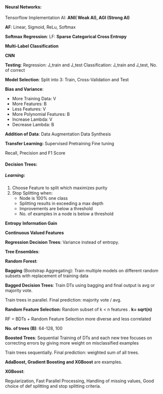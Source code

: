 
#### **Neural Networks**:

Tensorflow Implementation
AI: **ANI( Weak AI), AGI (Strong AI)**

**AF**: Linear, Sigmoid, ReLu, Softmax

**Softmax Regression**:
LF: **Sparse Categorical Cross Entropy**

**Multi-Label Classification**

**CNN**

**Testing**:
Regression: J_train and J_test
Classification: J_train and J_test, No. of correct

**Model Selection**: Split into 3: Train, Cross-Validation and Test

**Bias and Variance**:

- More Training Data: V
- More Features:         B
- Less Features:           V
- More Polynomial Features: B
- Increase Lambda:      V
- Decrease Lambda:     B

**Addition of Data**:
Data Augmentation
Data Synthesis

**Transfer Learning:**
Supervised Pretraining
Fine tuning

Recall, Precision and F1 Score

#### **Decision Trees**:
##### **Learning**:

1. Choose Feature to split which maximizes purity
2. Stop Splitting when:
     - Node is 100% one class
     - Splitting results in exceeding a max depth
     - Improvements are below a threshold
     - No. of examples in a node is below a threshold

**Entropy**
**Information Gain**

**Continuous Valued Features**

**Regression Decision Trees**: Variance instead of entropy.

**Tree Ensembles**:

**Random Forest**:

**Bagging** (Bootstrap Aggregating): Train multiple models on different random subsets with replacement of training data

**Bagged Decision Trees**: Train DTs using bagging and final output is avg or majority vote.

Train trees in parallel.
Final prediction: majority vote / avg.

**Random Feature Selection:** Random subset of k < n  features . **k= sqrt(n)**

RF = BDTs + Random Feature Selection
more diverse and less correlated

**No. of trees (B)**: 64-128, 100

**Boosted Trees**:
Sequential Training of DTs and each new tree focuses on correcting errors by giving more weight on misclassified examples

Train trees sequentially.
Final prediction: weighted sum of all trees.

**AdaBoost, Gradient Boosting and XGBoost** are examples.

**XGBoost**:

Regularization, Fast Parallel Processing, Handling of missing values, Good choice of def splitting and stop splitting criteria.



